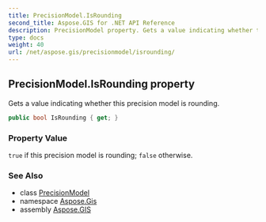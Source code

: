 ```yaml
---
title: PrecisionModel.IsRounding
second_title: Aspose.GIS for .NET API Reference
description: PrecisionModel property. Gets a value indicating whether this precision model is rounding.
type: docs
weight: 40
url: /net/aspose.gis/precisionmodel/isrounding/
---
```

## PrecisionModel.IsRounding property

Gets a value indicating whether this precision model is rounding.

```csharp
public bool IsRounding { get; }
```

### Property Value

`true` if this precision model is rounding; `false` otherwise.

### See Also

* class [PrecisionModel](../)
* namespace [Aspose.Gis](../../precisionmodel/)
* assembly [Aspose.GIS](../../../)


